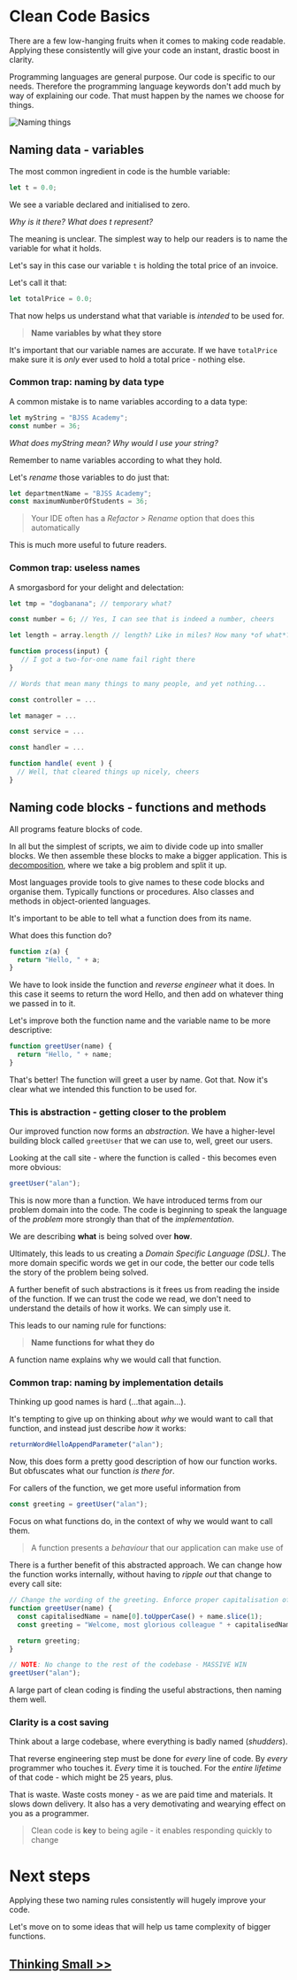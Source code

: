# Clean Code Basics

There are a few low-hanging fruits when it comes to making code readable. Applying these consistently will give your code an instant, drastic boost in clarity.

Programming languages are general purpose. Our code is specific to our needs. Therefore the programming language keywords don't add much by way of explaining our code. That must happen by the names we choose for things.

![Naming things](/images/naming-things.png)

## Naming data - variables

The most common ingredient in code is the humble variable:

```javascript
let t = 0.0;
```

We see a variable declared and initialised to zero.

_Why is it there? What does t represent?_

The meaning is unclear. The simplest way to help our readers is to name the variable for what it holds.

Let's say in this case our variable `t` is holding the total price of an invoice.

Let's call it that:

```javascript
let totalPrice = 0.0;
```

That now helps us understand what that variable is _intended_ to be used for.

> **Name variables by what they store**

It's important that our variable names are accurate. If we have `totalPrice` make sure it is _only_ ever used to hold a total price - nothing else.

### Common trap: naming by data type

A common mistake is to name variables according to a data type:

```javascript
let myString = "BJSS Academy";
const number = 36;
```

_What does myString mean? Why would I use your string?_

Remember to name variables according to what they hold.

Let's _rename_ those variables to do just that:

```javascript
let departmentName = "BJSS Academy";
const maximumNumberOfStudents = 36;
```

> Your IDE often has a _Refactor > Rename_ option that does this automatically

This is much more useful to future readers.

### Common trap: useless names

A smorgasbord for your delight and delectation:

```javascript
let tmp = "dogbanana"; // temporary what?

const number = 6; // Yes, I can see that is indeed a number, cheers

let length = array.length // length? Like in miles? How many *of what*?

function process(input) {
   // I got a two-for-one name fail right there
}

// Words that mean many things to many people, and yet nothing...

const controller = ...

let manager = ...

const service = ...

const handler = ...

function handle( event ) {
  // Well, that cleared things up nicely, cheers
}
```

## Naming code blocks - functions and methods

All programs feature blocks of code.

In all but the simplest of scripts, we aim to divide code up into smaller blocks. We then assemble these blocks to make a bigger application. This is [decomposition](https://www.bbc.co.uk/bitesize/topics/zkcqn39/articles/z8ngr82#zg73r2p), where we take a big problem and split it up.

Most languages provide tools to give names to these code blocks and organise them. Typically functions or procedures. Also classes and methods in object-oriented languages.

It's important to be able to tell what a function does from its name.

What does this function do?

```javascript
function z(a) {
  return "Hello, " + a;
}
```

We have to look inside the function and _reverse engineer_ what it does. In this case it seems to return the word Hello, and then add on whatever thing we passed in to it.

Let's improve both the function name and the variable name to be more descriptive:

```javascript
function greetUser(name) {
  return "Hello, " + name;
}
```

That's better! The function will greet a user by name. Got that. Now it's clear what we intended this function to be used for.

### This is abstraction - getting closer to the problem

Our improved function now forms an _abstraction_. We have a higher-level building block called `greetUser` that we can use to, well, greet our users.

Looking at the call site - where the function is called - this becomes even more obvious:

```javascript
greetUser("alan");
```

This is now more than a function. We have introduced terms from our problem domain into the code. The code is beginning to speak the language of the _problem_ more strongly than that of the _implementation_.

We are describing **what** is being solved over **how**.

Ultimately, this leads to us creating a _Domain Specific Language (DSL)_. The more domain specific words we get in our code, the better our code tells the story of the problem being solved.

A further benefit of such abstractions is it frees us from reading the inside of the function.
If we can trust the code we read, we don't need to understand the details of how it works. We can simply use it.

This leads to our naming rule for functions:

> **Name functions for what they do**

A function name explains why we would call that function.

### Common trap: naming by implementation details

Thinking up good names is hard (...that again...).

It's tempting to give up on thinking about _why_ we would want to call that function, and instead just describe _how_ it works:

```javascript
returnWordHelloAppendParameter("alan");
```

Now, this does form a pretty good description of how our function works. But obfuscates what our function _is there for_.

For callers of the function, we get more useful information from

```javascript
const greeting = greetUser("alan");
```

Focus on what functions do, in the context of why we would want to call them.

> A function presents a _behaviour_ that our application can make use of

There is a further benefit of this abstracted approach. We can change how the function works internally, without having to _ripple out_ that change to every call site:

```javascript
// Change the wording of the greeting. Enforce proper capitalisation of the name
function greetUser(name) {
  const capitalisedName = name[0].toUpperCase() + name.slice(1);
  const greeting = "Welcome, most glorious colleague " + capitalisedName;

  return greeting;
}

// NOTE: No change to the rest of the codebase - MASSIVE WIN
greetUser("alan");
```

A large part of clean coding is finding the useful abstractions, then naming them well.

### Clarity is a cost saving

Think about a large codebase, where everything is badly named (_shudders_).

That reverse engineering step must be done for _every_ line of code. By _every_ programmer who touches it. _Every_ time it is touched. For the _entire lifetime_ of that code - which might be 25 years, plus.

That is waste. Waste costs money - as we are paid time and materials. It slows down delivery. It also has a very demotivating and wearying effect on you as a programmer.

> Clean code is **key** to being agile - it enables responding quickly to change

# Next steps

Applying these two naming rules consistently will hugely improve your code.

Let's move on to some ideas that will help us tame complexity of bigger functions.

## [Thinking Small >>](/02thinkingsmall.md)
